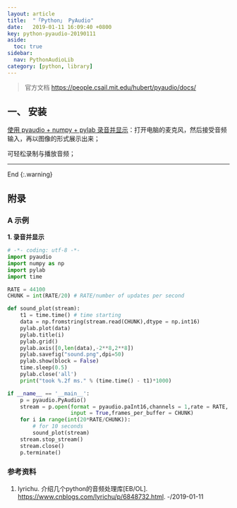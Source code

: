 ```yaml
---
layout: article
title:  "「Python」 PyAudio"
date:   2019-01-11 16:09:40 +0800
key: python-pyaudio-20190111
aside:
  toc: true
sidebar:
  nav: PythonAudioLib
category: [python, library]
---
```


> 官方文档 <https://people.csail.mit.edu/hubert/pyaudio/docs/>  

## 一、 安装


[使用 pyaudio + numpy + pylab 录音并显示](#visualize_audio)：打开电脑的麦克风，然后接受音频输入，再以图像的形式展示出来；  


可轻松录制与播放音频；  

-------------------  
 End
{:.warning}  


## 附录

### A 示例
<span id="visualize_audio">**1. 录音并显示**</span>  

```python
# -*- coding: utf-8 -*-
import pyaudio
import numpy as np
import pylab
import time

RATE = 44100
CHUNK = int(RATE/20) # RATE/number of updates per second

def sound_plot(stream):
    t1 = time.time() # time starting
    data = np.fromstring(stream.read(CHUNK),dtype = np.int16)
    pylab.plot(data)
    pylab.title(i)
    pylab.grid()
    pylab.axis([0,len(data),-2**8,2**8])
    pylab.savefig("sound.png",dpi=50)
    pylab.show(block = False)
    time.sleep(0.5)
    pylab.close('all')
    print("took %.2f ms." % (time.time() - t1)*1000)

if __name__ == '__main__':
    p = pyaudio.PyAudio()
    stream = p.open(format = pyaudio.paInt16,channels = 1,rate = RATE,
                    input = True,frames_per_buffer = CHUNK)
    for i in range(int(20*RATE/CHUNK)):
        # for 10 seconds
        sound_plot(stream)
    stream.stop_stream()
    stream.close()
    p.terminate()
```

### 参考资料
1. lyrichu. 介绍几个python的音频处理库[EB/OL]. <https://www.cnblogs.com/lyrichu/p/6848732.html>. -/2019-01-11   
